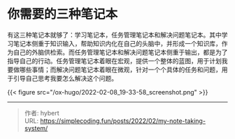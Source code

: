 # 你需要的三种笔记本


有这三种笔记本就够了：学习笔记本，任务管理笔记本和解决问题笔记本。其中学习笔记本侧重于知识输入，帮助知识内化在自己的头脑中，并形成一个知识库，作为自己的外脑供检索。而任务管理笔记本和解决问题笔记本侧重于输出，都是为了指导自己的行动。任务管理笔记本着眼在宏观，提供一个整体的蓝图，用于计划我要做哪些事情；而解决问题笔记本着眼在微观，针对一个个具体的任务和问题，用于引导自己思考我要怎么解决这个问题。

{{&lt; figure src=&#34;/ox-hugo/2022-02-08_19-33-58_screenshot.png&#34; &gt;}}


---

> 作者: hybert  
> URL: https://simplecoding.fun/posts/2022/02/my-note-taking-system/  

